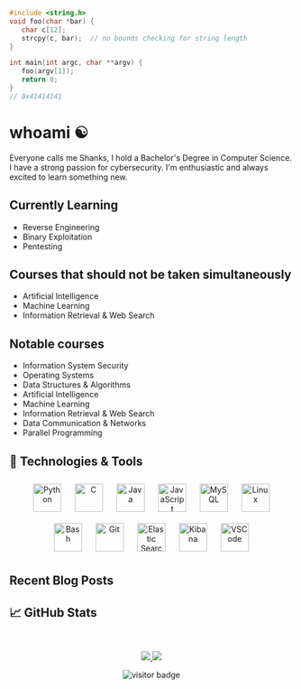 ```c
#include <string.h>
void foo(char *bar) {
   char c[12];
   strcpy(c, bar);  // no bounds checking for string length
}

int main(int argc, char **argv) {
   foo(argv[1]);
   return 0;
}
// 0x41414141
```

# whoami :yin_yang:

Everyone calls me Shanks, I hold a Bachelor's Degree in Computer Science. I have a strong passion for cybersecurity. I'm enthusiastic and always excited to learn something new.

## Currently Learning
- Reverse Engineering
- Binary Exploitation
- Pentesting

## Courses that should not be taken simultaneously
- Artificial Intelligence
- Machine Learning
- Information Retrieval & Web Search

## Notable courses
- Information System Security
- Operating Systems
- Data Structures & Algorithms
- Artificial Intelligence
- Machine Learning
- Information Retrieval & Web Search
- Data Communication & Networks
- Parallel Programming

## 🔧 Technologies & Tools
<div align="center">  
<a href="https://www.python.org/" target="_blank"><img style="margin: 10px" src="https://profilinator.rishav.dev/skills-assets/python-original.svg" alt="Python" height="50" /></a>  
<a href="https://www.cprogramming.com/" target="_blank"><img style="margin: 10px" src="https://profilinator.rishav.dev/skills-assets/c-original.svg" alt="C" height="50" /></a>  
<a href="https://www.java.com/" target="_blank"><img style="margin: 10px" src="https://profilinator.rishav.dev/skills-assets/java-original-wordmark.svg" alt="Java" height="50" /></a>  
<a href="https://www.javascript.com/" target="_blank"><img style="margin: 10px" src="https://profilinator.rishav.dev/skills-assets/javascript-original.svg" alt="JavaScript" height="50" /></a>  
<a href="https://www.mysql.com/" target="_blank"><img style="margin: 10px" src="https://profilinator.rishav.dev/skills-assets/mysql-original-wordmark.svg" alt="MySQL" height="50" /></a>   
<a href="https://www.linux.org/" target="_blank"><img style="margin: 10px" src="https://profilinator.rishav.dev/skills-assets/linux-original.svg" alt="Linux" height="50" /></a>  
<a href="https://www.gnu.org/software/bash/" target="_blank"><img style="margin: 10px" src="https://profilinator.rishav.dev/skills-assets/gnu_bash-icon.svg" alt="Bash" height="50" /></a>  
<a href="https://github.com/" target="_blank"><img style="margin: 10px" src="https://profilinator.rishav.dev/skills-assets/git-scm-icon.svg" alt="Git" height="50" /></a>  
<a href="https://www.elastic.co/" target="_blank"><img style="margin: 10px" src="https://profilinator.rishav.dev/skills-assets/elasticsearch.png" alt="Elastic Search" height="50" /></a>  
<a href="https://www.elastic.co/kibana/" target="_blank"><img style="margin: 10px" src="https://profilinator.rishav.dev/skills-assets/kibana.png" alt="Kibana" height="50" /></a>  
<a href="https://code.visualstudio.com/" target="_blank"><img style="margin: 10px" src="https://github.com/yurijserrano/Github-Profile-Readme-Logos/blob/master/text%20editors/vscode.svg" alt="VSCode" height="50" /></a>
</div>

## Recent Blog Posts  
<!-- BLOG-POST-LIST:START -->
<!-- BLOG-POST-LIST:END -->  


## &#x1f4c8; GitHub Stats
&nbsp;
<p align="center">
    <a href="https://github.com/shvnks/">
        <img src="https://github-readme-stats.vercel.app/api?username=shvnks&count_private=true&show_owner=true&show_icons=true&hide_rank=true&hide=stars&bg_color=0d1117&title_color=ffffff&text_color=ffffff&icon_color=1E10B5&hide_border=true/" />
    </a>
    <a href="https://github.com/shvnks/">
        <img src="https://github-readme-stats.vercel.app/api/top-langs/?username=shvnks&layout=compact&count_private=true&langs_count=8&card_width=445&bg_color=0d1117&title_color=ffffff&text_color=ffffff&icon_color=1E10B5&hide_border=true/" />
    </a>
</p>

<!-- Visitor Counter -->
<p  align="center">
<!--<img src="https://visitor-badge.glitch.me/badge?page_id=shvnks.shvnks" alt="visitor badge"/>-->
<img src="https://visitor-badge.laobi.icu/badge?page_id=shvnks.shvnks" alt="visitor badge"/>       
</p>

<!-- Resources -->
<!-- Stack overflow code snippet: https://en.wikipedia.org/wiki/Stack_buffer_overflow -->
<!-- Icons: https://simpleicons.org/ -->
<!-- GitHub Stats: https://github.com/anuraghazra/github-readme-stats -->
<!-- Emojis: https://emojipedia.org/emoji/ -->
<!-- HTML Emojis: https://www.fileformat.info/index.htm -->
<!-- Shields: https://shields.io/ -->
<!-- Awesome GitHub Profiles README: https://github.com/abhisheknaiidu/awesome-github-profile-readme | https://github.com/MartinHeinz/ | https://github.com/halfrost/halfrost | https://github.com/XynoxTheDev -->
